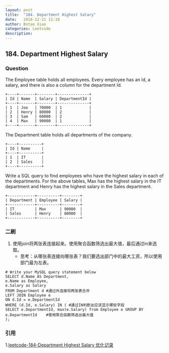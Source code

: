 ```yaml
---
layout: post
title:  "184. Department Highest Salary"
date:   2018-12-21 12:10
author: Botao Xiao
categories: Leetcode
description:
---
```

## 184. Department Highest Salary

### Question
The Employee table holds all employees. Every employee has an Id, a salary, and there is also a column for the department Id.

```
+----+-------+--------+--------------+
| Id | Name  | Salary | DepartmentId |
+----+-------+--------+--------------+
| 1  | Joe   | 70000  | 1            |
| 2  | Henry | 80000  | 2            |
| 3  | Sam   | 60000  | 2            |
| 4  | Max   | 90000  | 1            |
+----+-------+--------+--------------+
```

The Department table holds all departments of the company.
```
+----+----------+
| Id | Name     |
+----+----------+
| 1  | IT       |
| 2  | Sales    |
+----+----------+
```
Write a SQL query to find employees who have the highest salary in each of the departments. For the above tables, Max has the highest salary in the IT department and Henry has the highest salary in the Sales department.
```
+------------+----------+--------+
| Department | Employee | Salary |
+------------+----------+--------+
| IT         | Max      | 90000  |
| Sales      | Henry    | 80000  |
+------------+----------+--------+
```

### 二刷
1. 使用join将两张表连接起来。使用聚合函数筛选出最大值，最后通过in来选取。
    * 思考：从哪张表连接向哪张表？我们要选出部门中的最大工资，所以使用部门最为左表。
```MYSQL
# Write your MySQL query statement below
SELECT d.Name AS Department,
e.Name as Employee,
e.Salary as Salary
FROM Department d #通过外连接将两张表合并
LEFT JOIN Employee e
ON d.Id = e.DepartmentId
WHERE (d.Id, e.Salary) IN ( #通过IN判断出应该显示哪些字段
SELECT e.DepartmentId, max(e.Salary) from Employee e GROUP BY e.DepartmentId    #使用聚合函数筛选出最大值
);
```

### 引用
1.[leetcode-184-Department Highest Salary 优化记录](https://www.cnblogs.com/zhangyunhao/p/4896055.html)
